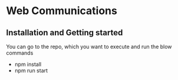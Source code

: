 # Web Communications

## Installation and Getting started

You can go to the repo, which you want to execute and run the blow commands

- npm install
- npm run start